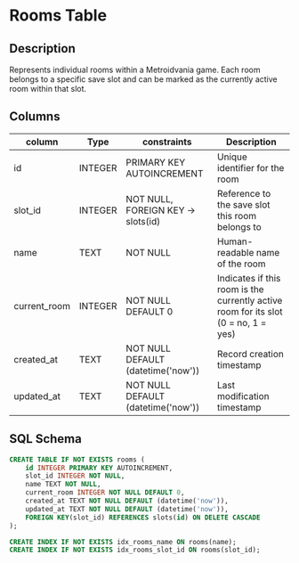 # Rooms Table

## Description

Represents individual rooms within a Metroidvania game.
Each room belongs to a specific save slot and can be marked as the currently active room within that slot.

## Columns

| column        | Type    | constraints                        | Description                                                                        |
| ------------- | ------- | ---------------------------------- | ---------------------------------------------------------------------------------- |
| id            | INTEGER | PRIMARY KEY AUTOINCREMENT          | Unique identifier for the room                                                     |
| slot\_id      | INTEGER | NOT NULL, FOREIGN KEY -> slots(id) | Reference to the save slot this room belongs to                                    |
| name          | TEXT    | NOT NULL                           | Human-readable name of the room                                                    |
| current\_room | INTEGER | NOT NULL DEFAULT 0                 | Indicates if this room is the currently active room for its slot (0 = no, 1 = yes) |
| created\_at   | TEXT    | NOT NULL DEFAULT (datetime('now')) | Record creation timestamp                                                          |
| updated\_at   | TEXT    | NOT NULL DEFAULT (datetime('now')) | Last modification timestamp                                                        |

## SQL Schema

```sql
CREATE TABLE IF NOT EXISTS rooms (
	id INTEGER PRIMARY KEY AUTOINCREMENT,
	slot_id INTEGER NOT NULL,
	name TEXT NOT NULL,
	current_room INTEGER NOT NULL DEFAULT 0,
	created_at TEXT NOT NULL DEFAULT (datetime('now')),
	updated_at TEXT NOT NULL DEFAULT (datetime('now')),
	FOREIGN KEY(slot_id) REFERENCES slots(id) ON DELETE CASCADE
);

CREATE INDEX IF NOT EXISTS idx_rooms_name ON rooms(name);
CREATE INDEX IF NOT EXISTS idx_rooms_slot_id ON rooms(slot_id);
```

